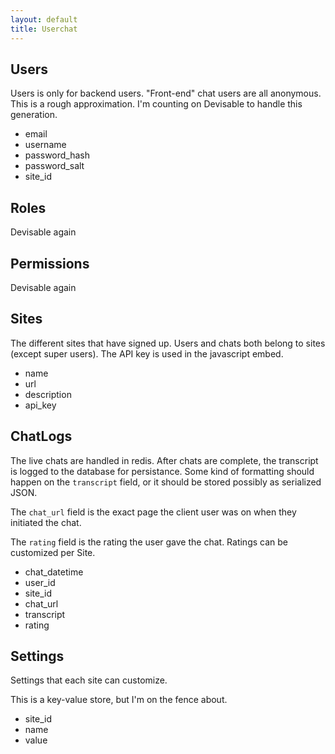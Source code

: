 ```yaml
---
layout: default
title: Userchat
---
```


Users
-----
Users is only for backend users. "Front-end" chat users are all anonymous.
This is a rough approximation. I'm counting on Devisable to handle this generation.

* email
* username
* password\_hash
* password\_salt
* site\_id

Roles
-----
Devisable again

Permissions
-----------

Devisable again

Sites
-----
The different sites that have signed up. Users and chats both belong to sites (except super users).
The API key is used in the javascript embed.

* name
* url
* description
* api\_key

ChatLogs
--------
The live chats are handled in redis. After chats are complete, the transcript is logged to the
database for persistance. Some kind of formatting should happen on the `transcript` field,
or it should be stored possibly as serialized JSON.

The `chat_url` field is the exact page the client user was on when they initiated the chat.

The `rating` field is the rating the user gave the chat. Ratings can be customized per Site.

* chat\_datetime
* user\_id
* site\_id
* chat\_url
* transcript
* rating

Settings
--------
Settings that each site can customize.

This is a key-value store, but I'm on the fence about.

* site\_id
* name
* value

